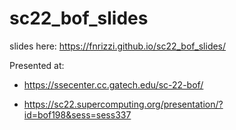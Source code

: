 # sc22_bof_slides

slides here: https://fnrizzi.github.io/sc22_bof_slides/

Presented at: 

- https://ssecenter.cc.gatech.edu/sc-22-bof/

- https://sc22.supercomputing.org/presentation/?id=bof198&sess=sess337
